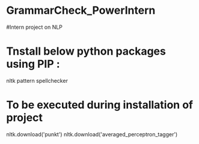 # GrammarCheck_PowerIntern
#Intern project on NLP

# Tnstall below python packages using PIP :

nltk
pattern
spellchecker

# To be executed during installation of project

nltk.download('punkt')
nltk.download('averaged_perceptron_tagger')
